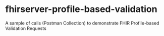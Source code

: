 # fhirserver-profile-based-validation
A sample of calls (Postman Collection) to demonstrate FHIR Profile-based Validation Requests
